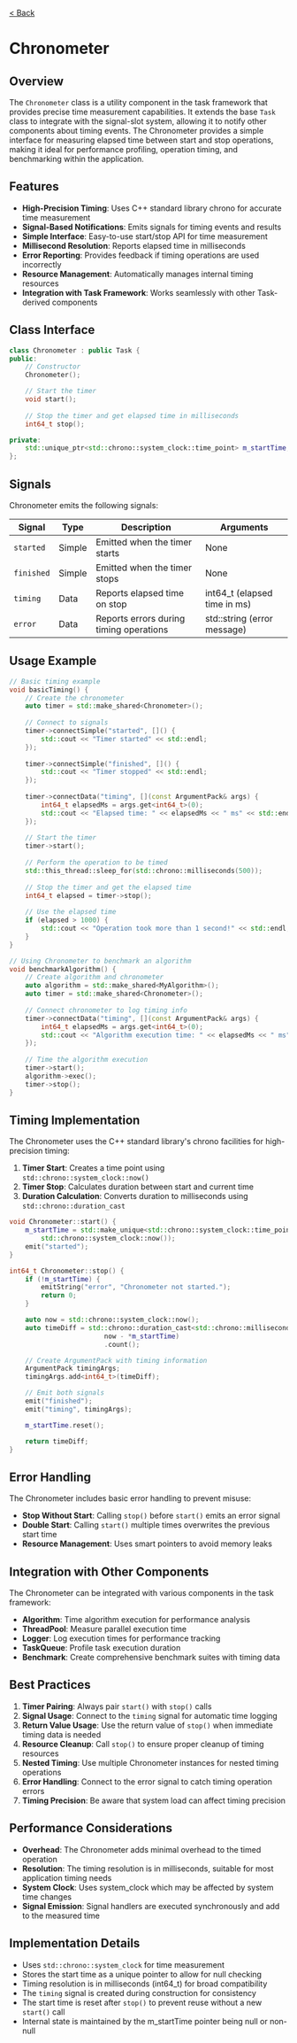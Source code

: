 [< Back](index.md)

# Chronometer

## Overview

The `Chronometer` class is a utility component in the task framework that provides precise time measurement capabilities. It extends the base `Task` class to integrate with the signal-slot system, allowing it to notify other components about timing events. The Chronometer provides a simple interface for measuring elapsed time between start and stop operations, making it ideal for performance profiling, operation timing, and benchmarking within the application.

## Features

- **High-Precision Timing**: Uses C++ standard library chrono for accurate time measurement
- **Signal-Based Notifications**: Emits signals for timing events and results
- **Simple Interface**: Easy-to-use start/stop API for time measurement
- **Millisecond Resolution**: Reports elapsed time in milliseconds
- **Error Reporting**: Provides feedback if timing operations are used incorrectly
- **Resource Management**: Automatically manages internal timing resources
- **Integration with Task Framework**: Works seamlessly with other Task-derived components

## Class Interface

```cpp
class Chronometer : public Task {
public:
    // Constructor
    Chronometer();

    // Start the timer
    void start();
    
    // Stop the timer and get elapsed time in milliseconds
    int64_t stop();

private:
    std::unique_ptr<std::chrono::system_clock::time_point> m_startTime;
};
```

## Signals

Chronometer emits the following signals:

| Signal     | Type   | Description                               | Arguments                            |
| ---------- | ------ | ----------------------------------------- | ------------------------------------ |
| `started`  | Simple | Emitted when the timer starts             | None                                 |
| `finished` | Simple | Emitted when the timer stops              | None                                 |
| `timing`   | Data   | Reports elapsed time on stop              | int64_t (elapsed time in ms)         |
| `error`    | Data   | Reports errors during timing operations   | std::string (error message)          |

## Usage Example

```cpp
// Basic timing example
void basicTiming() {
    // Create the chronometer
    auto timer = std::make_shared<Chronometer>();
    
    // Connect to signals
    timer->connectSimple("started", []() {
        std::cout << "Timer started" << std::endl;
    });
    
    timer->connectSimple("finished", []() {
        std::cout << "Timer stopped" << std::endl;
    });
    
    timer->connectData("timing", [](const ArgumentPack& args) {
        int64_t elapsedMs = args.get<int64_t>(0);
        std::cout << "Elapsed time: " << elapsedMs << " ms" << std::endl;
    });
    
    // Start the timer
    timer->start();
    
    // Perform the operation to be timed
    std::this_thread::sleep_for(std::chrono::milliseconds(500));
    
    // Stop the timer and get the elapsed time
    int64_t elapsed = timer->stop();
    
    // Use the elapsed time
    if (elapsed > 1000) {
        std::cout << "Operation took more than 1 second!" << std::endl;
    }
}

// Using Chronometer to benchmark an algorithm
void benchmarkAlgorithm() {
    // Create algorithm and chronometer
    auto algorithm = std::make_shared<MyAlgorithm>();
    auto timer = std::make_shared<Chronometer>();
    
    // Connect chronometer to log timing info
    timer->connectData("timing", [](const ArgumentPack& args) {
        int64_t elapsedMs = args.get<int64_t>(0);
        std::cout << "Algorithm execution time: " << elapsedMs << " ms" << std::endl;
    });
    
    // Time the algorithm execution
    timer->start();
    algorithm->exec();
    timer->stop();
}
```

## Timing Implementation

The Chronometer uses the C++ standard library's chrono facilities for high-precision timing:

1. **Timer Start**: Creates a time point using `std::chrono::system_clock::now()`
2. **Timer Stop**: Calculates duration between start and current time
3. **Duration Calculation**: Converts duration to milliseconds using `std::chrono::duration_cast`

```cpp
void Chronometer::start() {
    m_startTime = std::make_unique<std::chrono::system_clock::time_point>(
        std::chrono::system_clock::now());
    emit("started");
}

int64_t Chronometer::stop() {
    if (!m_startTime) {
        emitString("error", "Chronometer not started.");
        return 0;
    }

    auto now = std::chrono::system_clock::now();
    auto timeDiff = std::chrono::duration_cast<std::chrono::milliseconds>(
                        now - *m_startTime)
                        .count();

    // Create ArgumentPack with timing information
    ArgumentPack timingArgs;
    timingArgs.add<int64_t>(timeDiff);

    // Emit both signals
    emit("finished");
    emit("timing", timingArgs);

    m_startTime.reset();

    return timeDiff;
}
```

## Error Handling

The Chronometer includes basic error handling to prevent misuse:

- **Stop Without Start**: Calling `stop()` before `start()` emits an error signal
- **Double Start**: Calling `start()` multiple times overwrites the previous start time
- **Resource Management**: Uses smart pointers to avoid memory leaks

## Integration with Other Components

The Chronometer can be integrated with various components in the task framework:

- **Algorithm**: Time algorithm execution for performance analysis
- **ThreadPool**: Measure parallel execution time
- **Logger**: Log execution times for performance tracking
- **TaskQueue**: Profile task execution duration
- **Benchmark**: Create comprehensive benchmark suites with timing data

## Best Practices

1. **Timer Pairing**: Always pair `start()` with `stop()` calls
2. **Signal Usage**: Connect to the `timing` signal for automatic time logging
3. **Return Value Usage**: Use the return value of `stop()` when immediate timing data is needed
4. **Resource Cleanup**: Call `stop()` to ensure proper cleanup of timing resources
5. **Nested Timing**: Use multiple Chronometer instances for nested timing operations
6. **Error Handling**: Connect to the error signal to catch timing operation errors
7. **Timing Precision**: Be aware that system load can affect timing precision

## Performance Considerations

- **Overhead**: The Chronometer adds minimal overhead to the timed operation
- **Resolution**: The timing resolution is in milliseconds, suitable for most application timing needs
- **System Clock**: Uses system_clock which may be affected by system time changes
- **Signal Emission**: Signal handlers are executed synchronously and add to the measured time

## Implementation Details

- Uses `std::chrono::system_clock` for time measurement
- Stores the start time as a unique pointer to allow for null checking
- Timing resolution is in milliseconds (int64_t) for broad compatibility
- The `timing` signal is created during construction for consistency
- The start time is reset after `stop()` to prevent reuse without a new `start()` call
- Internal state is maintained by the m_startTime pointer being null or non-null